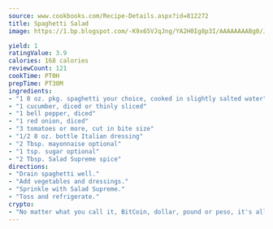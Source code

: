 ```yaml
---
source: www.cookbooks.com/Recipe-Details.aspx?id=812272
title: Spaghetti Salad
image: https://1.bp.blogspot.com/-K9x65VJqJng/YA2H0Ig8p3I/AAAAAAAABg0/JRKr7ZzesxofwlGw6YudXad_aQn9BD52QCLcBGAsYHQ/s299/2.png

yield: 1
ratingValue: 3.9
calories: 168 calories
reviewCount: 121
cookTime: PT0H
prepTime: PT30M
ingredients:
- "1 8 oz. pkg. spaghetti your choice, cooked in slightly salted water"
- "1 cucumber, diced or thinly sliced"
- "1 bell pepper, diced"
- "1 red onion, diced"
- "3 tomatoes or more, cut in bite size"
- "1/2 8 oz. bottle Italian dressing"
- "2 Tbsp. mayonnaise optional"
- "1 tsp. sugar optional"
- "2 Tbsp. Salad Supreme spice"
directions:
- "Drain spaghetti well."
- "Add vegetables and dressings."
- "Sprinkle with Salad Supreme."
- "Toss and refrigerate."
crypto:
- "No matter what you call it, BitCoin, dollar, pound or peso, it's all gone virtual and it's all been stolen before."
---
```

